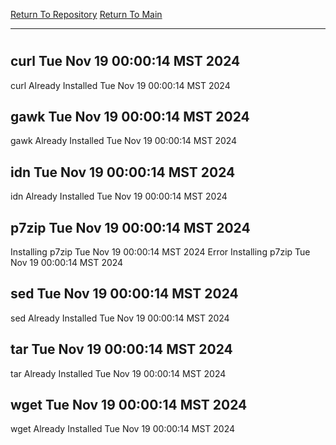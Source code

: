 [Return To Repository](https://github.com/DigitalWarrior/piholeparser/)
[Return To Main](https://github.com/DigitalWarrior/piholeparser/blob/master/RecentRunLogs/Mainlog.md)
____________________________________
# 
## curl Tue Nov 19 00:00:14 MST 2024
curl Already Installed Tue Nov 19 00:00:14 MST 2024
## gawk Tue Nov 19 00:00:14 MST 2024
gawk Already Installed Tue Nov 19 00:00:14 MST 2024
## idn Tue Nov 19 00:00:14 MST 2024
idn Already Installed Tue Nov 19 00:00:14 MST 2024
## p7zip Tue Nov 19 00:00:14 MST 2024
Installing p7zip Tue Nov 19 00:00:14 MST 2024
Error Installing p7zip Tue Nov 19 00:00:14 MST 2024
## sed Tue Nov 19 00:00:14 MST 2024
sed Already Installed Tue Nov 19 00:00:14 MST 2024
## tar Tue Nov 19 00:00:14 MST 2024
tar Already Installed Tue Nov 19 00:00:14 MST 2024
## wget Tue Nov 19 00:00:14 MST 2024
wget Already Installed Tue Nov 19 00:00:14 MST 2024
